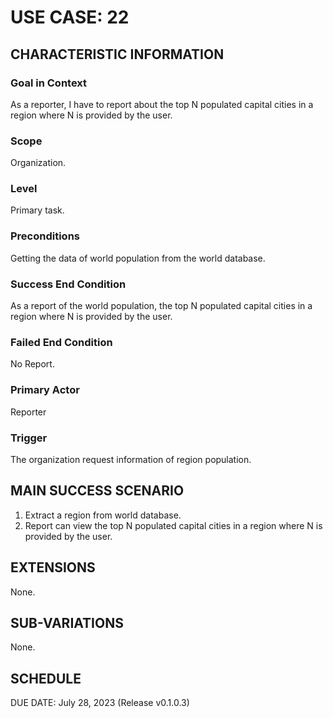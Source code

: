 # USE CASE: 22

## CHARACTERISTIC INFORMATION

### Goal in Context

As a reporter, I have to report about the top N populated capital cities in a region where N is provided by the user.

### Scope

Organization.

### Level

Primary task.

### Preconditions

Getting the data of world population from the world database.

### Success End Condition

As a report of the world population, the top N populated capital cities in a region where N is provided by the user.

### Failed End Condition

No Report.

### Primary Actor

Reporter

### Trigger

The organization request information of region population.

## MAIN SUCCESS SCENARIO

1. Extract a region from world database.
2. Report can view the top N populated capital cities in a region where N is provided by the user.

## EXTENSIONS

None.

## SUB-VARIATIONS

None.

## SCHEDULE

DUE DATE: July 28, 2023 (Release v0.1.0.3)